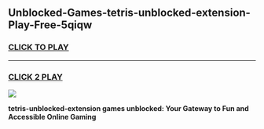 
## Unblocked-Games-tetris-unblocked-extension-Play-Free-5qiqw
<h3>
<a href="https://premium76.site?title=tetris-unblocked-extension&ref=18A1">CLICK TO PLAY</a></h3>
<hr>

<h3>
<a href="https://premium76.site?title=tetris-unblocked-extension&ref=18A1">CLICK 2 PLAY</a>
  
</h3>

<a href="https://premium76.site?title=tetris-unblocked-extension&ref=18A1"><img src="https://clearcache.store/games.png"></a>


**tetris-unblocked-extension games unblocked: Your Gateway to Fun and Accessible Online Gaming**
